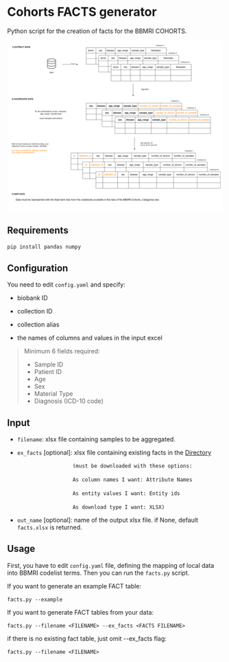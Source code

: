 # Cohorts FACTS generator

Python script for the creation of facts for the BBMRI COHORTS.

![facts-creation](https://github.com/bbdataeng/cohorts-fact/blob/main/BBMRIcohortguide.png)

## Requirements
``` shell
pip install pandas numpy
``` 

## Configuration

You need to edit `config.yaml` and specify:

- biobank ID

- collection ID

- collection alias

- the names of columns and values in the input excel

> Minimum 6 fields required:
>  * Sample ID
>  * Patient ID
>  * Age
>  * Sex
>  * Material Type
>  * Diagnosis (ICD-10 code)

## Input

- `filename`: xlsx file containing samples to be aggregated.

- `ex_facts` [optional]: xlsx file containing existing facts in the [Directory](https://directory-backend.molgenis.net/menu/advancedsearch/dataexplorer?entity=eu_bbmri_eric_facts) 

                        (must be downloaded with these options: 
                        
                        As column names I want: Attribute Names

                        As entity values I want: Entity ids

                        As download type I want: XLSX)


- `out_name` [optional]: name of the output xlsx file. if None, default `facts.xlsx` is returned.

## Usage

First, you have to edit `config.yaml` file, defining the mapping of local data into BBMRI codelist terms.
Then you can run the `facts.py` script.

If you want to generate an example FACT table:
``` shell
facts.py --example
```

If you want to generate FACT tables from your data:
``` shell
facts.py --filename <FILENAME> --ex_facts <FACTS FILENAME>  
``` 

if there is no existing fact table, just omit --ex_facts flag:
``` shell
facts.py --filename <FILENAME> 
``` 

